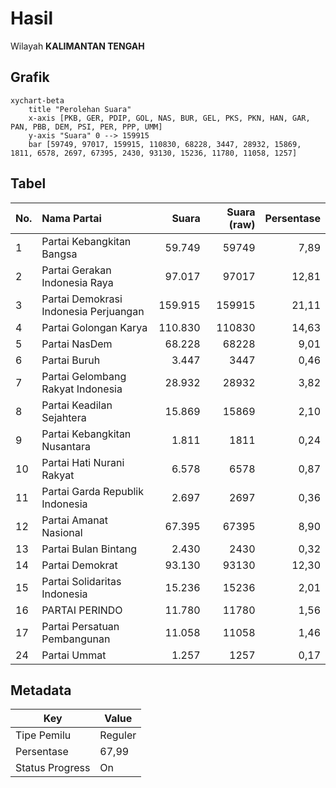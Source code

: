 # Hasil

Wilayah **KALIMANTAN TENGAH**

## Grafik

```mermaid
xychart-beta
    title "Perolehan Suara"
    x-axis [PKB, GER, PDIP, GOL, NAS, BUR, GEL, PKS, PKN, HAN, GAR, PAN, PBB, DEM, PSI, PER, PPP, UMM]
    y-axis "Suara" 0 --> 159915
    bar [59749, 97017, 159915, 110830, 68228, 3447, 28932, 15869, 1811, 6578, 2697, 67395, 2430, 93130, 15236, 11780, 11058, 1257]
```

## Tabel

| No. | Nama Partai                           | Suara   | Suara (raw) | Persentase |
|:--- |:------------------------------------- | -------:| -----------:| ----------:|
| 1   | Partai Kebangkitan Bangsa             | 59.749  | 59749       | 7,89       |
| 2   | Partai Gerakan Indonesia Raya         | 97.017  | 97017       | 12,81      |
| 3   | Partai Demokrasi Indonesia Perjuangan | 159.915 | 159915      | 21,11      |
| 4   | Partai Golongan Karya                 | 110.830 | 110830      | 14,63      |
| 5   | Partai NasDem                         | 68.228  | 68228       | 9,01       |
| 6   | Partai Buruh                          | 3.447   | 3447        | 0,46       |
| 7   | Partai Gelombang Rakyat Indonesia     | 28.932  | 28932       | 3,82       |
| 8   | Partai Keadilan Sejahtera             | 15.869  | 15869       | 2,10       |
| 9   | Partai Kebangkitan Nusantara          | 1.811   | 1811        | 0,24       |
| 10  | Partai Hati Nurani Rakyat             | 6.578   | 6578        | 0,87       |
| 11  | Partai Garda Republik Indonesia       | 2.697   | 2697        | 0,36       |
| 12  | Partai Amanat Nasional                | 67.395  | 67395       | 8,90       |
| 13  | Partai Bulan Bintang                  | 2.430   | 2430        | 0,32       |
| 14  | Partai Demokrat                       | 93.130  | 93130       | 12,30      |
| 15  | Partai Solidaritas Indonesia          | 15.236  | 15236       | 2,01       |
| 16  | PARTAI PERINDO                        | 11.780  | 11780       | 1,56       |
| 17  | Partai Persatuan Pembangunan          | 11.058  | 11058       | 1,46       |
| 24  | Partai Ummat                          | 1.257   | 1257        | 0,17       |


## Metadata

| Key             | Value   |
| --------------- | ------- |
| Tipe Pemilu     | Reguler |
| Persentase      | 67,99   |
| Status Progress | On      |



